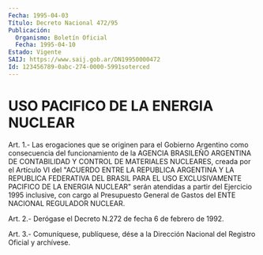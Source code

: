 ```yaml
---
Fecha: 1995-04-03
Título: Decreto Nacional 472/95
Publicación:
  Organismo: Boletín Oficial
  Fecha: 1995-04-10
Estado: Vigente
SAIJ: https://www.saij.gob.ar/DN19950000472
Id: 123456789-0abc-274-0000-5991soterced
---
```

# USO PACIFICO DE LA ENERGIA NUCLEAR

<a id="1"></a>
Art.  1.-  Las  erogaciones  que  se originen para el Gobierno Argentino  como  consecuencia  del  funcionamiento  de  la  AGENCIA BRASILEÑO  ARGENTINA  DE  CONTABILIDAD  Y   CONTROL  DE  MATERIALES NUCLEARES,  creada  por  el  Artículo  VI  del  "ACUERDO  ENTRE  LA REPUBLICA ARGENTINA Y LA REPUBLICA FEDERATIVA DEL  BRASIL  PARA  EL USO  EXCLUSIVAMENTE PACIFICO DE LA ENERGIA NUCLEAR" serán atendidas a partir  del  Ejercicio  1995  inclusive, con cargo al Presupuesto General de Gastos del ENTE NACIONAL REGULADOR NUCLEAR.

<a id="2"></a>
Art.  2.-  Derógase  el Decreto N.272 de fecha 6 de febrero de 1992.

<a id="3"></a>
Art. 3.- Comuníquese, publíquese, dése a la Dirección Nacional del Registro Oficial y archívese.